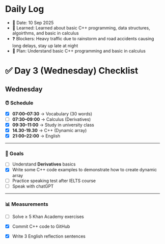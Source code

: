 # Daily Log
- 📅 Date: 10 Sep 2025
- 📖 Learned: Learned about basic C++ programming, data structures, algoirthms, and basic in calculus
- ❓ Blockers: Heavy traffic due to rainstorm and road accidents causing long delays, stay up late at night
- 🎯 Plan: Understand basic C++ programming and basic in calculus

# ✅ Day 3 (Wednesday) Checklist
## Wednesday

### ⏰ Schedule
- [x] **07:00–07:30** → Vocabulary (30 words)  
- [ ] **07:30–09:00** → Calculus (Derivatives)  
- [x] **09:30–11:00** → Study in university class
- [x] **14.30-19.30** → C++ (Dynamic array)
- [x] **21:00–22:00** → English  

---

### 🎯 Goals
- [ ] Understand **Derivatives** basics  
- [x] Write some C++ code examples to demonstrate how to create dynamic array
- [ ] Practice speaking test after IELTS course
- [ ] Speak with chatGPT

---

### 📊 Measurements
- [ ] Solve ≥ 5 Khan Academy exercises  
- [x] Commit C++ code to GitHub  
- [x] Write 3 English reflection sentences

